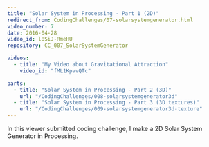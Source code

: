 ```yaml
---
title: "Solar System in Processing - Part 1 (2D)"
redirect_from: CodingChallenges/07-solarsystemgenerator.html
video_number: 7
date: 2016-04-28
video_id: l8SiJ-RmeHU
repository: CC_007_SolarSystemGenerator

videos:
  - title: "My Video about Gravitational Attraction"
    video_id: "fML1KpvvQTc"

parts:
  - title: "Solar System in Processing - Part 2 (3D)"
    url: "/CodingChallenges/008-solarsystemgenerator3d"
  - title: "Solar System in Processing - Part 3 (3D textures)"
    url: "/CodingChallenges/009-solarsystemgenerator3d-texture"
---
```


In this viewer submitted coding challenge, I make a 2D Solar System Generator in Processing.
